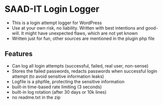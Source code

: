 # SAAD-IT Login Logger
- This is a login attempt logger for WordPress
- Use at your own risk, no liability. Written with best intentions and good-will. It might have unexpected flaws, which are not yet known
- Written just for fun, other sources are mentioned in the plugin php file

## Features
- Can log all login attempts (successful, failed, real user, non-sense)
- Stores the failed passwords, redacts passwords when successful login attempt (to avoid sensitive information leaks)
- Logfile is a phpfile, protecting the sensitive information
- built-in time-based rate limiting (3 seconds)
- built-in log rotation (after 30 days or 10k lines)
- no readme.txt in the zip
